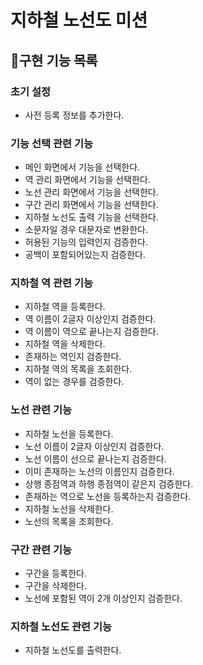 # 지하철 노선도 미션

## 📃구현 기능 목록

### 초기 설정

- 사전 등록 정보를 추가한다.

### 기능 선택 관련 기능

- 메인 화면에서 기능을 선택한다.
- 역 관리 화면에서 기능을 선택한다.
- 노선 관리 화면에서 기능을 선택한다.
- 구간 관리 화면에서 기능을 선택한다.
- 지하철 노선도 출력 기능을 선택한다.
- 소문자일 경우 대문자로 변환한다.
- 허용된 기능의 입력인지 검증한다.
- 공백이 포함되어있는지 검증한다.

### 지하철 역 관련 기능

- 지하철 역을 등록한다.
- 역 이름이 2글자 이상인지 검증한다.
- 역 이름이 역으로 끝나는지 검증한다.
- 지하철 역을 삭제한다.
- 존재하는 역인지 검증한다.
- 지하철 역의 목록을 조회한다.
- 역이 없는 경우를 검증한다.

### 노선 관련 기능

- 지하철 노선을 등록한다.
- 노선 이름이 2글자 이상인지 검증한다.
- 노선 이름이 선으로 끝나는지 검증한다.
- 이미 존재하는 노선의 이름인지 검증한다.
- 상행 종점역과 하행 종점역이 같은지 검증한다.
- 존재하는 역으로 노선을 등록하는지 검증한다.
- 지하철 노선을 삭제한다.
- 노선의 목록을 조회한다.

### 구간 관련 기능

- 구간을 등록한다.
- 구간을 삭제한다.
- 노선에 포함된 역이 2개 이상인지 검증한다.

### 지하철 노선도 관련 기능

- 지하철 노선도를 출력한다.